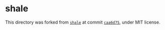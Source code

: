 # shale

This directory was forked from [`shale`](https://github.com/Determinant/shale) at commit [`caa6d75`](https://github.com/Determinant/shale/commit/caa6d7543d253e2172c51a65d226d65d232a9b9a), under MIT license.

